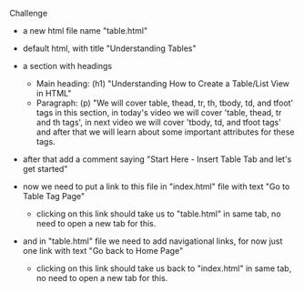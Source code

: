 Challenge

- a new html file name "table.html"
- default html, with title "Understanding Tables"
- a section with headings
  - Main heading: (h1) "Understanding How to Create a Table/List View in HTML"
  - Paragraph: (p) "We will cover table, thead, tr, th, tbody, td, and tfoot' tags in this section, in today's video we will cover 'table, thead, tr and th tags', in next video we will cover 'tbody, td, and tfoot tags' and after that we will learn about some important attributes for these tags.
- after that add a comment saying "Start Here - Insert Table Tab and let's get started"

- now we need to put a link to this file in "index.html" file with text "Go to Table Tag Page"
  - clicking on this link should take us to "table.html" in same tab, no need to open a new tab for this.
- and in "table.html" file we need to add navigational links, for now just one link with text "Go back to Home Page"
  - clicking on this link should take us back to "index.html" in same tab, no need to open a new tab for this.
